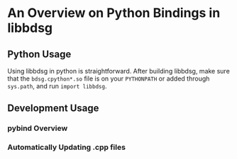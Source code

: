# An Overview on Python Bindings in libbdsg

## Python Usage

Using libbdsg in python is straightforward.  After building libbdsg, make sure that the `bdsg.cpython*.so` file is on your `PYTHONPATH` or added through `sys.path`, and run `import libbdsg`.

## Development Usage

### pybind Overview

### Automatically Updating .cpp files
 

